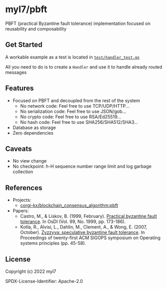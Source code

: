 # myl7/pbft

PBFT (practical Byzantine fault tolerance) implementation focused on reusability and composability

## Get Started

A workable example as a test is located in [`test/handler_test.go`](test/handler_test.go)

All you need to do is to create a `Handler` and use it to handle already routed messages

## Features

- Focused on PBFT and decoupled from the rest of the system
  - No network code: Feel free to use TCP/UDP/HTTP...
  - No serialization code: Feel free to use JSON/gob...
  - No crypto code: Feel free to use RSA/Ed25519...
  - No hash code: Feel free to use SHA256/SHA512/SHA3...
- Database as storage
- Zero dependencies

## Caveats

- No view change
- No checkpoint: h-H sequence number range limit and log garbage collection

## References

- Projects:
  - [corgi-kx/blockchain_consensus_algorithm:pbft](https://github.com/corgi-kx/blockchain_consensus_algorithm/tree/master/pbft)
- Papers:
  - Castro, M., & Liskov, B. (1999, February). [Practical byzantine fault tolerance](http://css.csail.mit.edu/6.824/2014/papers/castro-practicalbft.pdf). In OsDI (Vol. 99, No. 1999, pp. 173-186).
  - Kotla, R., Alvisi, L., Dahlin, M., Clement, A., & Wong, E. (2007, October). [Zyzzyva: speculative byzantine fault tolerance](http://www.cs.cornell.edu/lorenzo/papers/kotla07Zyzzyva.pdf). In Proceedings of twenty-first ACM SIGOPS symposium on Operating systems principles (pp. 45-58).

## License

Copyright (c) 2022 myl7

SPDX-License-Identifier: Apache-2.0
